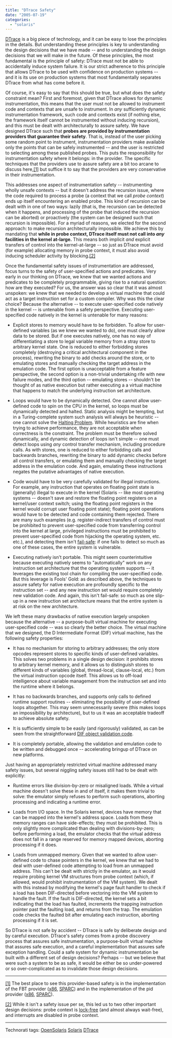 ```yaml
---
title: "DTrace Safety"
date: "2005-07-19"
categories: 
  - "solaris"
---
```


[DTrace](http://www.opensolaris.org/os/community/dtrace/) is a big piece of technology, and it can be easy to lose the principles in the details. But understanding these principles is key to understanding the design decisions that we have made -- and to understanding the design decisions that we will make in the future. Of these principles, the most fundamental is the principle of safety: DTrace must not be able to accidentally induce system failure. It is our strict adherence to this principle that allows DTrace to be used with confidence on production systems -- and it is its use on production systems that most fundamentally separates DTrace from what has come before it.

Of course, it's easy to say that this should be true, but what does the safety constraint mean? First and foremost, given that DTrace allows for dynamic instrumentation, this means that the user must not be allowed to instrument code and contexts that are unsafe to instrument. In _any_ sufficiently dynamic instrumentation framework, such code and contexts exist (if nothing else, the framework itself cannot be instrumented without inducing recursion), and this must be dealt with architecturally to assure safety. We have designed DTrace such that **probes are provided by instrumentation providers that guarantee their safety**. That is, instead of the user picking some random point to instrument, instrumentation providers make available only the points that can be safely instrumented -- and the user is restricted to selecting among these published probes. This puts the responsibility for instrumentation safety where it belongs: in the provider. The specific techniques that the providers use to assure safety are a bit too arcane to discuss here,[\[1\]](#foot1) but suffice it to say that the providers are very conservative in their instrumentation.

This addresses one aspect of instrumentation safety -- instrumenting wholly unsafe contexts -- but it doesn't address the recursion issue, where the code required to process a probe (a context that we call _probe context_) ends up itself encountering an enabled probe. This kind of recursion can be dealt with in one of two ways: lazily (that is, the recursion can be detected when it happens, and processing of the probe that induced the recursion can be aborted) or proactively (the system can be designed such that recursion is impossible). For a myriad of reasons, we elected for the second approach: to make recursion architecturally impossible. We achieve this by mandating that **while in probe context, DTrace itself must not call into _any_ facilities in the kernel at-large.** This means both implicit _and_ explicit transfers of control into the kernel-at-large -- so just as DTrace must avoid (for example) allocating memory in probe context, it must also avoid inducing scheduler activity by blocking.[\[2\]](#foot2)

Once the fundamental safety issues of instrumentation are addressed, focus turns to the safety of user-specified actions and predicates. Very early in our thinking on DTrace, we knew that we wanted actions and predicates to be completely programmable, giving rise to a natural question: how are they executed? For us, the answer was so clear that it was almost unspoken: we knew that we needed to develop a virtual machine that could act as a target instruction set for a custom compiler. Why was this the clear choice? Because the alternative -- to execute user-specified code natively in the kernel -- is untenable from a safety perspective. Executing user-specified code natively in the kernel is untenable for many reasons:

- Explicit stores to memory would have to be forbidden. To allow for user-defined variables (as we knew we wanted to do), one must clearly allow data to be stored. But if one executes natively, one has no way of differentiating a store to legal variable memory from a stray store to arbitrary kernel state. One is reduced to either forbidding stores completely (destroying a critical architectural component in the process), rewriting the binary to add checks around the store, or to emulating stores and manually checking the target address in the emulation code. The first option is unacceptable from a feature perspective, the second option is a non-trivial undertaking rife with new failure modes, and the third option -- emulating stores -- shouldn't be thought of as native execution but rather executing a a virtual machine that happens to match the underlying instruction set architecture.
    
- Loops would have to be dynamically detected. One cannot allow user-defined code to spin on the CPU in the kernel, so loops must be dynamically detected and halted. Static analysis might be tempting, but in a Turing-complete system such analysis will always be heuristic -- one cannot solve the [Halting Problem](http://en.wikipedia.org/wiki/Halting_problem). While heuristics are fine when trying to achieve performance, they are not acceptable when correctness is the constraint. The problem must be therefore solved dynamically, and dynamic detection of loops isn't simple -- one must detect loops using _any_ control transfer mechanism, including procedure calls. As with stores, one is reduced to either forbidding calls and backwards branches, rewriting the binary to add dynamic checks before all control transfers, or emulating them and manually checking the target address in the emulation code. And again, emulating these instructions negates the putative advantages of native execution.
    
- Code would have to be very carefully validated for illegal instructions. For example, any instruction that operates on floating point state is (generally) illegal to execute in the kernel (Solaris -- like most operating systems -- doesn't save and restore the floating point registers on a kernel/user context switch; using the floating point registers in the kernel would corrupt user floating point state); floating point operations would have to be detected and code containing them rejected. There are many such examples (e.g. register-indirect transfers of control must be prohibited to prevent user-specified code from transferring control into the kernel at large, privileged instructions must be prohibited to prevent user-specified code from hijacking the operating system, etc. etc.), and detecting them isn't [fail-safe](http://en.wikipedia.org/wiki/Fail-safe): if one fails to detect so much as one of these cases, the entire system is vulnerable.
    
- Executing natively isn't portable. This might seem counterintuitive because executing natively seems to "automatically" work on any instruction set architecture that the operating system supports -- it leverages the existing tool chain for compiling the user-specified code. But this leverage is Fools' Gold: as described above, the techniques to assure safety for native execution are profoundly specific to the instruction set -- and any new instruction set would require completely new validation code. And again, this isn't fail-safe: so much as one slip-up in a new instruction set architecture means that the entire system is at risk on the new architecture.
    

We left these many drawbacks of native execution largely unspoken because the alternative -- a purpose-built virtual machine for executing user-specified code -- was so clearly the better choice. The virtual machine that we designed, the D Intermediate Format (DIF) virtual machine, has the following safety properties:

- It has no mechanism for storing to arbitrary addresses; the only store opcodes represent stores to specific kinds of user-defined variables. This solves two problems in a single design decision: it prohibits stores to arbitrary kernel memory, and it allows us to distinguish stores to different kinds of variables (global, thread-local, clause-local, etc.) from the virtual instruction opcode itself. This allows us to off-load intelligence about variable management from the instruction set and into the runtime where it belongs.
    
- It has no backwards branches, and supports only calls to defined runtime support routines -- eliminating the possibility of user-defined loops altogether. This may seem unnecessarily severe (this makes loops an impossibility by architecture), but to us it was an acceptable tradeoff to achieve absolute safety.
    
- It is sufficiently simple to be easily (and rigorously) validated, as can be seen from the straightforward [DIF object validation code](https://github.com/illumos/illumos-gate/blob/1a2d662a91cee3bf82f41cd47c7ae6f3825d9db2/usr/src/uts/common/dtrace/dtrace.c#L9265).
    
- It is completely portable, allowing the validation and emulation code to be written and debugged once -- accelerating bringup of DTrace on new platforms.
    

Just having an appropriately restricted virtual machine addressed many safety issues, but several niggling safety issues still had to be dealt with explicitly:

- Runtime errors like division-by-zero or misaligned loads. While a virtual machine doesn't solve these in and of itself, it makes them trivial to solve: the emulator simply refuses to perform such operations, aborting processing and indicating a runtime error.
    
- Loads from I/O space. In the Solaris kernel, devices have memory that can be mapped into the kernel's address space. Loads from these memory ranges can have side-effects; they must be prohibited. This is only slightly more complicated than dealing with divisions-by-zero; before performing a load, the emulator checks that the virtual address does not fall in a range reserved for memory mapped devices, aborting processing if it does.
    
- Loads from unmapped memory. Given that we wanted to allow user-defined code to chase pointers in the kernel, we knew that we had to deal with user-defined code attempting to load from an unmapped address. This can't be dealt with strictly in the emulator, as it would require probing kernel VM structures from probe context (which, if allowed, would prohibit instrumentation of the VM system). We dealt with this instead by modifying the kernel's page fault handler to check if a load has been DIF-directed before vectoring into the VM system to handle the fault. If the fault is DIF-directed, the kernel sets a bit indicating that the load has faulted, increments the trapping instruction pointer past the faulting load, and returns from the trap. The emulation code checks the faulted bit after emulating each instruction, aborting processing if it is set.
    

So DTrace is not safe by accident -- DTrace is safe by deliberate design and by careful execution. DTrace's safety comes from a probe discovery process that assures safe instrumentation, a purpose-built virtual machine that assures safe execution, and a careful implementation that assures safe exception handling. Could a safe system for dynamic instrumentation be built with a different set of design decisions? Perhaps -- but we believe that were such a system to be as safe, it would be either be so under-powered or so over-complicated as to invalidate those design decisions.

* * *

[\[1\]](#footref1) The best place to see this provider-based safety is in the implementation of the FBT provider ([x86](https://github.com/illumos/illumos-gate/blob/master/usr/src/uts/intel/dtrace/fbt.c), [SPARC](https://github.com/illumos/illumos-gate/blob/master/usr/src/uts/sparc/dtrace/fbt.c)) and in the implementation of the pid provider ([x86](https://github.com/illumos/illumos-gate/blob/master/usr/src/uts/intel/dtrace/fasttrap_isa.c), [SPARC](https://github.com/illumos/illumos-gate/blob/master/usr/src/uts/sparc/dtrace/fasttrap_isa.c)).

[\[2\]](#footref2) While it isn't a safety issue per se, this led us to two other important design decisions: probe context is [lock-free](http://en.wikipedia.org/wiki/Lock-free) (and almost always wait-free), and interrupts are disabled in probe context.

* * *

Technorati tags: [OpenSolaris](http://technorati.com/tag/OpenSolaris) [Solaris](http://technorati.com/tag/Solaris) [DTrace](http://technorati.com/tag/DTrace)
